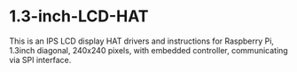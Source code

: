 # 1.3-inch-LCD-HAT
This is an IPS LCD display HAT drivers and instructions for Raspberry Pi, 1.3inch diagonal, 240x240 pixels, with embedded controller, communicating via SPI interface.

